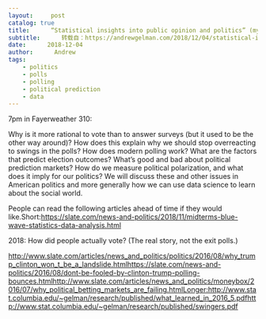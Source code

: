 ```yaml
---
layout:     post
catalog: true
title:      “Statistical insights into public opinion and politics” (my talk for the Columbia Data Science Society this Wed 9pm)
subtitle:      转载自：https://andrewgelman.com/2018/12/04/statistical-insights-into-public-opinion-and-politics-my-talk-for-the-columbia-data-science-society-this-wed-9pm/
date:      2018-12-04
author:      Andrew
tags:
    - politics
    - polls
    - polling
    - political prediction
    - data
---
```





7pm in Fayerweather 310:

Why is it more rational to vote than to answer surveys (but it used to be the other way around)? How does this explain why we should stop overreacting to swings in the polls? How does modern polling work? What are the factors that predict election outcomes? What’s good and bad about political prediction markets? How do we measure political polarization, and what does it imply for our politics? We will discuss these and other issues in American politics and more generally how we can use data science to learn about the social world.

People can read the following articles ahead of time if they would like.Short:https://slate.com/news-and-politics/2018/11/midterms-blue-wave-statistics-data-analysis.html

> 
2018: How did people actually vote? (The real story, not the exit polls.)


http://www.slate.com/articles/news_and_politics/politics/2016/08/why_trump_clinton_won_t_be_a_landslide.htmlhttps://slate.com/news-and-politics/2016/08/dont-be-fooled-by-clinton-trump-polling-bounces.htmlhttp://www.slate.com/articles/news_and_politics/moneybox/2016/07/why_political_betting_markets_are_failing.htmlLonger:http://www.stat.columbia.edu/~gelman/research/published/what_learned_in_2016_5.pdfhttp://www.stat.columbia.edu/~gelman/research/published/swingers.pdf



